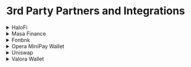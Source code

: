 # 3rd Party Partners and Integrations

<details>

<summary>HaloFi</summary>

[https://docs.halofi.me/faq](https://docs.halofi.me/faq)

</details>

<details>

<summary>Masa Finance</summary>

* Email: support@masa.finance
* Discord: [https:/](https://www.google.com/url?q=https://discord.com/invite/HyHGaKhaKs\&sa=D\&source=editors\&ust=1709588727337580\&usg=AOvVaw36qI-ebHf8N7QlAn4WvzTS)[discord.gg/masafinance](https://www.google.com/url?q=https://t.co/3jsTLxWrvi\&sa=D\&source=editors\&ust=1709588727337687\&usg=AOvVaw3ZlNpDLKUDnd2SCB8UqkLZ)
* Telegram:[https://t.me/masafinance](https://t.me/masafinance)

</details>

<details>

<summary>Fonbnk</summary>

[https://fonbnk.zendesk.com/hc/en-us](https://fonbnk.zendesk.com/hc/en-us)

</details>

<details>

<summary>Opera MiniPay Wallet</summary>

[https://www.opera.com/es/products/minipay\
\
https://blogs.opera.com/africa/2023/09/minipay-frequently-asked-questions/](https://www.opera.com/es/products/minipayhttps://blogs.opera.com/africa/2023/09/minipay-frequently-asked-questions/)

</details>

<details>

<summary>Uniswap</summary>

[https://uniswap.org/faq](https://uniswap.org/faq)

</details>

<details>

<summary>Valora Wallet</summary>

[https://support.valoraapp.com/hc/en-us](https://support.valoraapp.com/hc/en-us)

</details>
